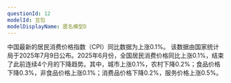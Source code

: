 ```yaml
---
questionId: 12
modelId: 豆包
modelDisplayName: 匿名模型D
---
```

中国最新的居民消费价格指数（CPI）同比数据为上涨0.1%。 该数据由国家统计局于2025年7月9日公布。2025年6月份，全国居民消费价格同比上涨0.1%，结束了此前连续4个月的下降趋势。其中，城市上涨0.1%，农村下降0.2%；食品价格下降0.3%，非食品价格上涨0.1%；消费品价格下降0.2%，服务价格上涨0.5%。